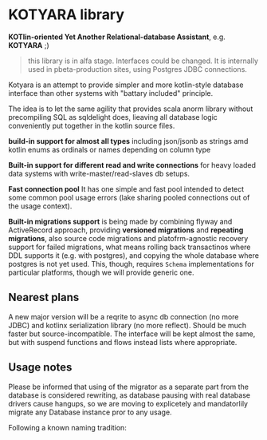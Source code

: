 # KOTYARA library

__KOTlin-oriented Yet Another Relational-database Assistant__, e.g. __KOTYARA__ ;)

> this library is in alfa stage. Interfaces could be changed. It is internally used in pbeta-production sites, using Postgres JDBC connections.

Kotyara is an attempt to provide simpler and more kotlin-style database interface than other systems with "battary included" principle.

The idea is to let the same agility that provides scala anorm library without precompiling SQL as sqldelight does, lieaving all database logic conveniently put together in the kotlin source files.

__build-in support for almost all types__ including json/jsonb as strings amd kotlin enums as ordinals or names depending on column type

__Built-in support for different read and write connections__ for heavy loaded data systems with write-master/read-slaves db setups.

__Fast connection pool__ It has one simple and fast pool intended to detect some common pool usage errors (lake sharing pooled connections out of the usage context).

__Built-in migrations support__ is being made by combining flyway and ActiveRecord approach, providing __versioned migrations__ and __repeating migrations__, also source code migrations and platofrm-agnostic recovery support for failed migrations, what means rolling back transactinos where DDL supports it (e.g. with postgres), and copying the whole database where postgres is not yet used. This, though, requires `Schema` implementations for particular platforms, though we will provide generic one.

## Nearest plans

A new major version will be a reqrite to async db connection (no more JDBC) and kotlinx serialization library (no more reflect). Should be much faster but source-incompatible. The interface will be kept almost the same, but with suspend functions and flows instead lists where appropriate.

## Usage notes

Please be informed that using of the migrator as a separate part from the database is considered rewriting, as database pausing with real database drivers cause hangups, so we are moving to explicetely and mandatorlily migrate any Database instance pror to any usage.

Following a known naming tradition:



